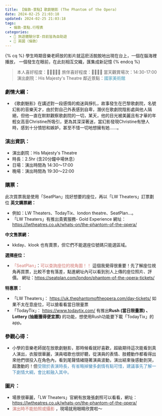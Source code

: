 ```yaml
---
title: 【倫敦-景點】歌劇魅影 (The Phantom of the Opera) 
date: 2024-02-25 21:03:18
updated: 2024-02-25 21:03:18
tags:
  - 倫敦-景點.行程表
categories: 
  - 🌴 旅遊體驗分享-目前皆為自助遊
  - 🥥 英國（倫敦） 
---
```

{% cq %} 學生時期音樂老師放的影片就這麽活脫脫地出現在台上，一個在腦海裡播放， 一個發生在眼前，在此刻相互交織，匯集成新記憶 {% endcq %}
>本人喜好程度：🌝🌝🌝🌝🌝 旅伴喜好程度：🌝🌝🌝🌝
當天觀賞場次：14:30-17:00
演出劇院：His Majesty's Theatre
鄰近景點：<font color=#4599B6>國家美術館</font>

<!-- more -->

### 劇情大綱：
+ 《歌劇魅影》在講述對一段感情的痴迷與掙扎，故事發生在巴黎歌劇院，名號幻影的音樂天才，由於對自己外表感到自卑，潛伏在歌劇院陰影處與他人隔絕，但他一直在默默觀察歌劇院的一切，某天，他的目光被美麗且有才華的年輕女高音Christine所吸引，更為其深深著迷，當幻影發現Christine有戀人時，感到十分憤怒和嫉妒，甚至不惜一切地想擁有她……。

### 演出資訊：
+ 演出劇院：His Majesty's Theatre
+ 時長：2.5hr (含20分鐘中場休息）
+ 日場：演出時間為 14:30～17:00
+ 晚場：演出時間為 19:30～22:00

### 購票：
此次買票我是使用「SeatPlan」找好想要的座位，再以「LW Theaters」訂票劃位
**英文購票網：**
+ 例如：LW Theaters、TodayTix、london theatre、SeatPlan...。
+ 「LW Theaters」有推出貴賓服務- Gold Experience
網址：https://lwtheatres.co.uk/whats-on/the-phantom-of-the-opera/

**中文售票網：**
+ kkday、klook 也有賣票，但它們不能選座位號碼只能選區域。

**選擇座位：**
+ <font color=#D1756F>「SeatPlan」</font>：<font color=#D1756F>可以查詢座位的視角圖！！</font>
這個我覺得很重要！先了解座位視角再買票，比較不會有落差，點進網址內可以看到別人上傳的座位照片、評價。
網址：https://seatplan.com/london/phantom-of-the-opera-tickets/
   
**特惠票：**
+ 「LW Theaters」：
https://uk.thephantomoftheopera.com/day-tickets/
如果不太在意座位，可以搶看看當日限量票
+ 「TodayTix」：
https://www.todaytix.com/
有推出**Rush (當日限量票) 、Lottery (抽籤獲得便宜票)** 的功能，想使用Rush功能要下載「TodayTix」的 app。
   
### 參觀心得：
+ 小學的音樂老師就在放歌劇魅影，那時候看就好喜歡，超級期待這次能看到真人演出，衣服很華麗，演員唱歌也很好聽，從演員的表情、肢體動作都看得出來他們很投入在角色內，看到尾聲情緒隨著演員波動，演出結束後感動到哭，超激動的！但<font color=#4287B5>受限於表演時長，有省略掉蠻多劇情有點可惜，建議事先了解一下劇情大綱，會比較融入其中。</font> 

### 圖片：
+ 場景很華麗，「LW Theaters」官網有放幾張劇照可以看看，網址：https://lwtheatres.co.uk/whats-on/the-phantom-of-the-opera/
+ <font color=#c36d67>演出時不能拍照或攝影</font> ，現場就用眼睛欣賞啦～

